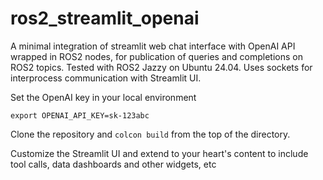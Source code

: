 # ros2_streamlit_openai
A minimal integration of streamlit web chat interface with OpenAI API wrapped in ROS2 nodes, for publication of queries and completions on ROS2 topics. Tested with ROS2 Jazzy on Ubuntu 24.04. Uses sockets for interprocess communication with Streamlit UI.

Set the OpenAI key in your local environment

```
export OPENAI_API_KEY=sk-123abc
```

Clone the repository and ```colcon build``` from the top of the directory.

Customize the Streamlit UI and extend to your heart's content to include tool calls, data dashboards and other widgets, etc
